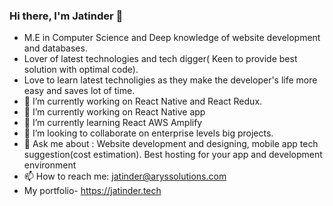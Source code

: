 ### Hi there, I'm Jatinder 👋
- M.E in Computer Science and Deep knowledge of website development and databases.
- Lover of latest technologies and tech digger( Keen to provide best solution with optimal code).
- Love to learn latest technoligies as they make the developer's life more easy and saves lot of time.
- 🔭 I’m currently working on React Native and React Redux.
- 🔭 I’m currently working on React Native app
- 🌱 I’m currently learning React AWS Amplify
- 👯 I’m looking to collaborate on enterprise levels big projects.
- 💬 Ask me about : Website development and designing, mobile app tech suggestion(cost estimation). Best hosting for your app and development environment
- 📫 How to reach me: jatinder@aryssolutions.com
- My portfolio- https://jatinder.tech


